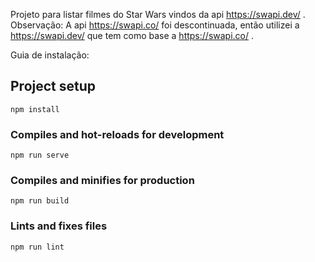 Projeto para listar filmes do Star Wars vindos da api https://swapi.dev/ .
Observação: A api https://swapi.co/ foi descontinuada, então utilizei a https://swapi.dev/ que tem como base a https://swapi.co/ .
  
Guia de instalação:

## Project setup
```
npm install
```

### Compiles and hot-reloads for development
```
npm run serve
```

### Compiles and minifies for production
```
npm run build
```

### Lints and fixes files
```
npm run lint
```

